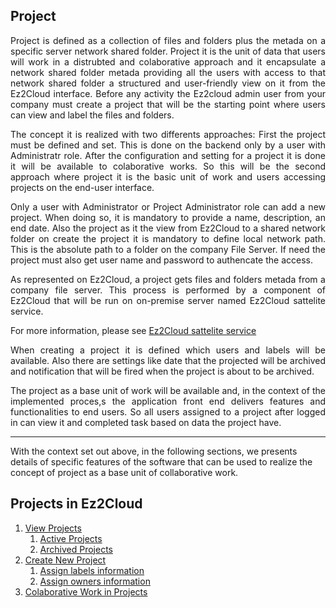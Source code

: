 ## Project
<div style='text-align: justify;'>
<p>Project is defined as a collection of files and folders plus the metada on a specific server network shared folder. 
Project it is the unit of data that users will work in a distrubted and colaborative approach and it encapsulate a network shared folder metada providing all the users with access to that network shared folder a structured and user-friendly view on it from the Ez2Cloud interface. Before any activity the Ez2cloud admin user from your company must create a project that will be the starting point where users can view and label the files and folders.</p>

<p>The concept it is realized with two differents approaches: First the project must be defined and set. This is done on the backend only by a user with Administratr role. After the configuration and setting for a project it is done it will be available to colaborative works. So this will be the second approach where project it is the basic unit of work and users accessing projects  on the end-user interface.</p>

<p>Only a user with Administrator or Project Administrator role can add a new project. When doing so, it is mandatory to provide a name, description, an end date. Also the project as it the view from Ez2Cloud to a shared network folder on create the project it is mandatory to define local network path. This is the absolute path to a folder on the company File Server. If need the project must also get user name and password to authencate the access.</p>

<p>As represented on Ez2Cloud, a project gets files and folders metada from a company file server. This process is performed by a component of Ez2Cloud that will be run on on-premise server named Ez2Cloud sattelite service.</p>
</div>

For more information, please see [Ez2Cloud sattelite service](sattelite.md)

<div style='text-align: justify;'>
<p> When creating a project it is defined which users and labels will be available. Also there are settings like date that the projected will be archived and notification that will be fired when the project is about to be archived.</p>
<p>The project as a base unit of work will be available and, in the context of the implemented proces,s the application front end delivers features and functionalities to end users. So all users assigned to a project after logged in can view it and completed task based on data the project have.</p>

<hr>
</div>

With the context set out above, in the following sections, we presents details of specific features of the software that can be used to realize the concept of project as a base unit of collaborative work.

## Projects in Ez2Cloud
1. [View Projects](../projects/viewprojects.md)
     1. [Active Projects](activeprojects.md)
     2. [Archived Projects](archivedprojects.md)
2. [Create New Project](../projects/createnew.md)
     1. [Assign labels information](../projects/assignlabel.md)
     2. [Assign owners information](../projects/assignowner.md)
3. [Colaborative Work in Projects](../projects/colaborative.md)
